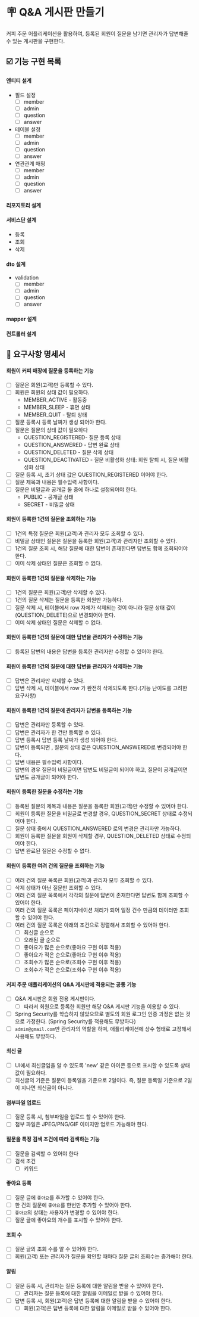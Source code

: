 # 🪧 Q&A 게시판 만들기
커피 주문 어플리케이션을 활용하여, 등록된 회원이 질문을 남기면 관리자가 답변해줄 수 있는 게시판을 구현한다.

## ☑️ 기능 구현 목록
#### 엔티티 설계
- 필드 설정
  - [ ] member
  - [ ] admin
  - [ ] question
  - [ ] answer
- 테이블 설정
  - [ ] member
  - [ ] admin
  - [ ] question
  - [ ] answer
- 연관관계 매핑
  - [ ] member
  - [ ] admin
  - [ ] question
  - [ ] answer
#### 리포지토리 설계
#### 서비스단 설계
- 등록
- 조회
- 삭제
#### dto 설계
- validation
  - [ ] member
  - [ ] admin
  - [ ] question
  - [ ] answer
#### mapper 설계
#### 컨트롤러 설계

## 🚀 요구사항 명세서
#### 회원이 커피 매장에 질문을 등록하는 기능
- [ ]  질문은 회원(고객)만 등록할 수 있다.
  - [ ] 회원은 회원의 상태 값이 필요하다.
    - MEMBER_ACTIVE - 활동중
    - MEMBER_SLEEP - 휴면 상태
    - MEMBER_QUIT - 탈퇴 상태
- [ ]  질문 등록시 등록 날짜가 생성 되어야 한다.
- [ ]  질문은 질문의 상태 값이 필요하다
    - QUESTION_REGISTERED- 질문 등록 상태
    - QUESTION_ANSWERED - 답변 완료 상태
    - QUESTION_DELETED - 질문 삭제 상태
    - QUESTION_DEACTIVATED - 질문 비활성화 상태: 회원 탈퇴 시, 질문 비활성화 상태
- [ ]  질문 등록 시, 초기 상태 값은 QUESTION_REGISTERED 이어야 한다.
- [ ]  질문 제목과 내용은 필수입력 사항이다.
- [ ]  질문은 비밀글과 공개글 둘 중에 하나로 설정되어야 한다.
    - PUBLIC - 공개글 상태
    - SECRET - 비밀글 상태

#### 회원이 등록한 1건의 질문을 조회하는 기능
- [ ]  1건의 특정 질문은 회원(고객)과 관리자 모두 조회할 수 있다.
- [ ]  비밀글 상태인 질문은 질문을 등록한 회원(고객)과 관리자만 조회할 수 있다.
- [ ]  1건의 질문 조회 시, 해당 질문에 대한 답변이 존재한다면 답변도 함께 조회되어야 한다.
- [ ]  이미 삭제 상태인 질문은 조회할 수 없다.

#### 회원이 등록한 1건의 질문을 삭제하는 기능
- [ ]  1건의 질문은 회원(고객)만 삭제할 수 있다.
- [ ]  1건의 질문 삭제는 질문을 등록한 회원만 가능하다.
- [ ]  질문 삭제 시, 테이블에서 row 자체가 삭제되는 것이 아니라 질문 상태 값이(QUESTION_DELETE)으로 변경되어야 한다.
- [ ]  이미 삭제 상태인 질문은 삭제할 수 없다.

#### 회원이 등록한 1건의 질문에 대한 답변을 관리자가 수정하는  기능
- [ ]  등록된 답변의 내용은 답변을 등록한 관리자만 수정할 수 있어야 한다.

#### 회원이 등록한 1건의 질문에 대한 답변을 관리자가 삭제하는 기능
- [ ]  답변은 관리자만 삭제할 수 있다.
- [ ]  답변 삭제 시, 테이블에서 row 가 완전히 삭제되도록 한다.(기능 난이도를 고려한 요구사항)

#### 회원이 등록한 1건의 질문에 관리자가 답변을 등록하는 기능
- [ ]  답변은 관리자만 등록할 수 있다.
- [ ]  답변은 관리자가 한 건만 등록할 수 있다.
- [ ]  답변 등록시 답변 등록 날짜가 생성 되어야 한다.
- [ ]  답변이 등록되면 , 질문의 상태 값은 QUESTION_ANSWERED로 변경되어야 한다.
- [ ]  답변 내용은 필수입력 사항이다.
- [ ]  답변의 경우 질문이 비밀글이면 답변도 비밀글이 되어야 하고, 질문이 공개글이면 답변도 공개글이 되어야 한다.

#### 회원이 등록한 질문을 수정하는 기능
- [ ]  등록된 질문의 제목과 내용은 질문을 등록한 회원(고객)만 수정할 수 있어야 한다.
- [ ]  회원이 등록한 질문을 비밀글로 변경할 경우, QUESTION_SECRET 상태로 수정되어야 한다.
- [ ]  질문 상태 중에서 QUESTION_ANSWERED 로의 변경은 관리자만 가능하다.
- [ ]  회원이 등록한 질문을 회원이 삭제할 경우, QUESTION_DELETED 상태로 수정되어야 한다.
- [ ]  답변 완료된 질문은 수정할 수 없다.

#### 회원이 등록한 여려 건의 질문을 조회하는 기능
- [ ]  여러 건의 질문 목록은 회원(고객)과 관리자 모두 조회할 수 있다.
- [ ]  삭제 상태가 아닌 질문만 조회할 수 있다.
- [ ]  여러 건의 질문 목록에서 각각의 질문에 답변이 존재한다면 답변도 함께 조회할 수 있어야 한다.
- [ ]  여러 건의 질문 목록은 페이지네이션 처리가 되어 일정 건수 만큼의 데이터만 조회할 수 있어야 한다.
- [ ]  여러 건의 질문 목록은 아래의 조건으로 정렬해서 조회할 수 있어야 한다.
   - [ ]  최신글 순으로
   - [ ]  오래된 글 순으로
   - [ ]  좋아요가 많은 순으로(좋아요 구현 이후 적용)
   - [ ]  좋아요가 적은 순으로(좋아요 구현 이후 적용)
   - [ ]  조회수가 많은 순으로(조회수 구현 이후 적용)
   - [ ]  조회수가 적은 순으로(조회수 구현 이후 적용)

#### 커피 주문 애플리케이션의 Q&A 게시판에 적용되는 공통 기능
- [ ]  Q&A 게시판은 회원 전용 게시판이다.
   - [ ]  따라서 회원으로 등록한 회원만 해당 Q&A 게시판 기능을 이용할 수 있다.
- [ ]  Spring Security를 학습하지 않았으므로 별도의 회원 로그인 인증 과정은 없는 것으로 가정한다. (Spring Security를 적용해도 무방하다)
- [ ]  `admin@gmail.com`만 관리자의 역할을 하며, 애플리케이션에 상수 형태로 고정해서 사용해도 무방하다.

#### 최신 글
- [ ]  UI에서 최신글임을 알 수 있도록 'new' 같은 아이콘 등으로 표시할 수 있도록 상태값이 필요하다.
- [ ]  최신글의 기준은 질문이 등록일을 기준으로 2일이다. 즉, 질문 등록일 기준으로 2일이 지나면 최신글이 아니다.

#### 첨부파일 업로드
- [ ]  질문 등록 시, 첨부파일을 업로드 할 수 있어야 한다.
- [ ]  첨부 파일은 JPEG/PNG/GIF 이미지만 업로드 가능해야 한다.

#### 질문을 특정 검색 조건에 따라 검색하는 기능
- [ ]  질문을 검색할 수 있어야 한다
- [ ]  검색 조건
   - [ ]  키워드

#### 좋아요 등록
- [ ]  질문 글에 `좋아요`를 추가할 수 있어야 한다.
- [ ]  한 건의 질문에 `좋아요`를 한번만 추가할 수 있어야 한다.
- [ ]  `좋아요`의 상태는 사용자가 변경할 수 있어야 한다.
- [ ]  질문 글에 좋아요의 개수를 표시할 수 있어야 한다.

#### 조회 수
- [ ]  질문 글의 조회 수를 알 수 있어야 한다.
- [ ]  회원(고객) 또는 관리자가 질문을 확인할 때마다 질문 글의 조회수는 증가해야 한다.

#### 알림
- [ ]  질문 등록 시, 관리자는 질문 등록에 대한 알림을 받을 수 있어야 한다.
   - [ ]  관리자는 질문 등록에 대한 알림을 이메일로 받을 수 있어야 한다.
- [ ]  답변 등록 시, 회원(고객)은 답변 등록에 대한 알림을 받을 수 있어야 한다.
   - [ ]  회원(고객)은 답변 등록에 대한 알림을 이메일로 받을 수 있어야 한다.